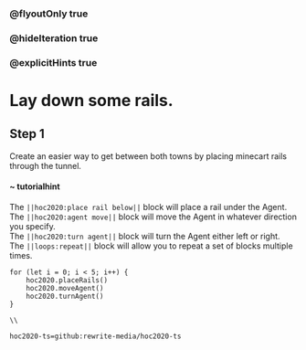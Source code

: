 ### @flyoutOnly true
### @hideIteration true
### @explicitHints true

# Lay down some rails.

## Step 1
Create an easier way to get between both towns by placing minecart rails through the tunnel.

#### ~ tutorialhint 
The ``||hoc2020:place rail below||`` block will place a rail under the Agent.  
The ``||hoc2020:agent move||`` block will move the Agent in whatever direction you specify.   
The ``||hoc2020:turn agent||`` block will turn the Agent either left or right.  
The ``||loops:repeat||`` block will allow you to repeat a set of blocks multiple times.  

```ghost
for (let i = 0; i < 5; i++) {
    hoc2020.placeRails()
    hoc2020.moveAgent()
    hoc2020.turnAgent()  
}    
```
```template
\\
```
```package
hoc2020-ts=github:rewrite-media/hoc2020-ts
```